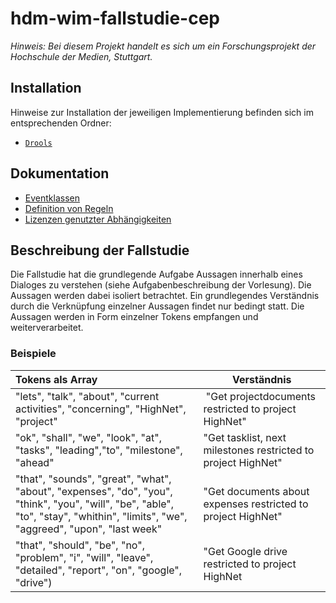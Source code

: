 # hdm-wim-fallstudie-cep

*Hinweis: Bei diesem Projekt handelt es sich um ein Forschungsprojekt der Hochschule der Medien, Stuttgart.*


## Installation
Hinweise zur Installation der jeweiligen Implementierung befinden sich im entsprechenden Ordner:
*   [`Drools`](https://github.com/Purii/hdm-wim-fallstudie-cep/tree/master/drools/README.md)

## Dokumentation
*   [Eventklassen](/hdm-wim-fallstudie-cep/Eventklassen)
*   [Definition von Regeln](/hdm-wim-fallstudie-cep/Regeln)
*   [Lizenzen genutzter Abhängigkeiten](/hdm-wim-fallstudie-cep/ThirdPartyLicenses)


## Beschreibung der Fallstudie
Die Fallstudie hat die grundlegende Aufgabe Aussagen innerhalb eines Dialoges zu verstehen (siehe Aufgabenbeschreibung der Vorlesung). Die Aussagen werden dabei isoliert betrachtet. Ein grundlegendes Verständnis durch die Verknüpfung einzelner Aussagen findet nur bedingt statt.
Die Aussagen werden in Form einzelner Tokens empfangen und weiterverarbeitet.

### Beispiele

| Tokens als Array | Verständnis |
| :------------ | ---------------|
| "lets", "talk", "about", "current activities", "concerning", "HighNet", "project" | "Get projectdocuments restricted to project HighNet" |
| "ok", "shall", "we", "look", "at", "tasks", "leading","to", "milestone", "ahead" | "Get tasklist, next milestones restricted to project HighNet" |
| "that", "sounds", "great", "what", "about", "expenses", "do", "you", "think", "you", "will", "be", "able", "to", "stay", "whithin", "limits", "we", "aggreed", "upon", "last week" | "Get documents about expenses restricted to project HighNet" |
| "that", "should", "be", "no", "problem", "i", "will", "leave", "detailed", "report", "on", "google", "drive") | "Get Google drive restricted to project HighNet |
